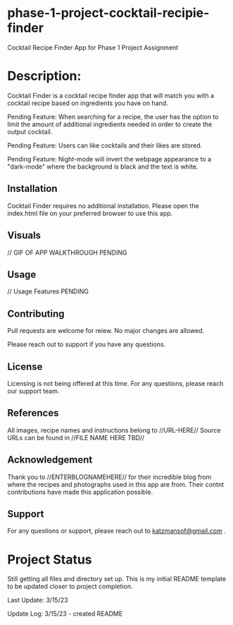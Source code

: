 # phase-1-project-cocktail-recipie-finder

Cocktail Recipe Finder App for Phase 1 Project Assignment


# Description:  

Cocktail Finder is a cocktail recipe finder app that will match you with a cocktail recipe based on ingredients you have on hand.  


Pending Feature: When searching for a recipe, the user has the option to limit the amount of additional ingredients needed in order to create the output cocktail. 

Pending Feature: Users can like cocktails and their likes are stored.

Pending Feature: Night-mode will invert the webpage appearance to a "dark-mode" where the background is black and the text is white. 


## Installation

Cocktail Finder requires no additional installation. 
Please open the index.html file on your preferred browser to use this app.


## Visuals


// GIF OF APP WALKTHROUGH PENDING

## Usage

// Usage Features PENDING


## Contributing

Pull requests are welcome for reiew. 
No major changes are allowed. 

Please reach out to support if you have any questions. 


## License

Licensing is not being offered at this time. 
For any questions, please reach our support team. 

## References

All images, recipe names and instructions belong to //URL-HERE//
Source URLs can be found in //FILE NAME HERE TBD//

## Acknowledgement

Thank you to //ENTERBLOGNAMEHERE// for their incredible blog from where the recipes and photographs used in this app are from. Their contnt contributions have made this application possible. 


## Support

For any questions or support, please reach out to katzmansof@gmail.com . 


# Project Status 

Still getting all files and directory set up. 
This is my initial README template to be updated closer to project completion. 

Last Update: 3/15/23

Update Log: 
3/15/23 - created README 
